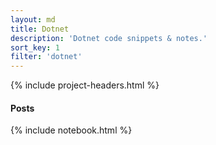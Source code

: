 ```yaml
---
layout: md
title: Dotnet
description: 'Dotnet code snippets & notes.'
sort_key: 1
filter: 'dotnet'
---
```


{% include project-headers.html %}

#### Posts

{% include notebook.html %}
